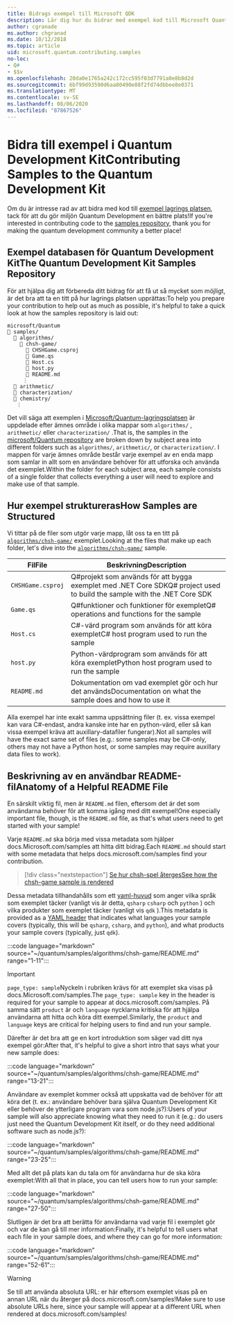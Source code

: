 ```yaml
---
title: Bidrags exempel till Microsoft QDK
description: Lär dig hur du bidrar med exempel kod till Microsoft Quantum Development Kit (QDK).
author: cgranade
ms.author: chgranad
ms.date: 10/12/2018
ms.topic: article
uid: microsoft.quantum.contributing.samples
no-loc:
- Q#
- $$v
ms.openlocfilehash: 20da0e1765a242c172cc595f03d7791a0e8b8d2d
ms.sourcegitcommit: 6bf99d93590d6aa80490e88f2fd74dbbee8e0371
ms.translationtype: MT
ms.contentlocale: sv-SE
ms.lasthandoff: 08/06/2020
ms.locfileid: "87867526"
---
```

# <a name="contributing-samples-to-the-quantum-development-kit"></a><span data-ttu-id="b1c03-103">Bidra till exempel i Quantum Development Kit</span><span class="sxs-lookup"><span data-stu-id="b1c03-103">Contributing Samples to the Quantum Development Kit</span></span>

<span data-ttu-id="b1c03-104">Om du är intresse rad av att bidra med kod till [exempel lagrings platsen](https://github.com/Microsoft/Quantum), tack för att du gör miljön Quantum Development en bättre plats!</span><span class="sxs-lookup"><span data-stu-id="b1c03-104">If you're interested in contributing code to the [samples repository](https://github.com/Microsoft/Quantum), thank you for making the quantum development community a better place!</span></span>

## <a name="the-quantum-development-kit-samples-repository"></a><span data-ttu-id="b1c03-105">Exempel databasen för Quantum Development Kit</span><span class="sxs-lookup"><span data-stu-id="b1c03-105">The Quantum Development Kit Samples Repository</span></span>

<span data-ttu-id="b1c03-106">För att hjälpa dig att förbereda ditt bidrag för att få ut så mycket som möjligt, är det bra att ta en titt på hur lagrings platsen upprättas:</span><span class="sxs-lookup"><span data-stu-id="b1c03-106">To help you prepare your contribution to help out as much as possible, it's helpful to take a quick look at how the samples repository is laid out:</span></span>

```plaintext
microsoft/Quantum
📁 samples/
  📁 algorithms/
    📁 chsh-game/
      📝 CHSHGame.csproj
      📝 Game.qs
      📝 Host.cs
      📝 host.py
      📝 README.md
     ⋮
  📁 arithmetic/
  📁 characterization/
  📁 chemistry/
   ⋮
```

<span data-ttu-id="b1c03-107">Det vill säga att exemplen i [Microsoft/Quantum-lagringsplatsen](https://github.com/microsoft/Quantum) är uppdelade efter ämnes område i olika mappar som `algorithms/` , `arithmetic/` eller `characterization/` .</span><span class="sxs-lookup"><span data-stu-id="b1c03-107">That is, the samples in the [microsoft/Quantum repository](https://github.com/microsoft/Quantum) are broken down by subject area into different folders such as `algorithms/`, `arithmetic/`, or `characterization/`.</span></span>
<span data-ttu-id="b1c03-108">I mappen för varje ämnes område består varje exempel av en enda mapp som samlar in allt som en användare behöver för att utforska och använda det exemplet.</span><span class="sxs-lookup"><span data-stu-id="b1c03-108">Within the folder for each subject area, each sample consists of a single folder that collects everything a user will need to explore and make use of that sample.</span></span>

## <a name="how-samples-are-structured"></a><span data-ttu-id="b1c03-109">Hur exempel struktureras</span><span class="sxs-lookup"><span data-stu-id="b1c03-109">How Samples are Structured</span></span>

<span data-ttu-id="b1c03-110">Vi tittar på de filer som utgör varje mapp, låt oss ta en titt på [`algorithms/chsh-game/`](https://github.com/microsoft/Quantum/tree/master/samples/algorithms/chsh-game) exemplet.</span><span class="sxs-lookup"><span data-stu-id="b1c03-110">Looking at the files that make up each folder, let's dive into the [`algorithms/chsh-game/`](https://github.com/microsoft/Quantum/tree/master/samples/algorithms/chsh-game) sample.</span></span>

| <span data-ttu-id="b1c03-111">Fil</span><span class="sxs-lookup"><span data-stu-id="b1c03-111">File</span></span>              | <span data-ttu-id="b1c03-112">Beskrivning</span><span class="sxs-lookup"><span data-stu-id="b1c03-112">Description</span></span>                                                |
|-------------------|------------------------------------------------------------|
| `CHSHGame.csproj` | <span data-ttu-id="b1c03-113">Q#projekt som används för att bygga exemplet med .NET Core SDK</span><span class="sxs-lookup"><span data-stu-id="b1c03-113">Q# project used to build the sample with the .NET Core SDK</span></span> |
| `Game.qs`         | <span data-ttu-id="b1c03-114">Q#funktioner och funktioner för exemplet</span><span class="sxs-lookup"><span data-stu-id="b1c03-114">Q# operations and functions for the sample</span></span>                 |
| `Host.cs`         | <span data-ttu-id="b1c03-115">C#-värd program som används för att köra exemplet</span><span class="sxs-lookup"><span data-stu-id="b1c03-115">C# host program used to run the sample</span></span>                     |
| `host.py`         | <span data-ttu-id="b1c03-116">Python-värdprogram som används för att köra exemplet</span><span class="sxs-lookup"><span data-stu-id="b1c03-116">Python host program used to run the sample</span></span>                 |
| `README.md`       | <span data-ttu-id="b1c03-117">Dokumentation om vad exemplet gör och hur det används</span><span class="sxs-lookup"><span data-stu-id="b1c03-117">Documentation on what the sample does and how to use it</span></span>    |

<span data-ttu-id="b1c03-118">Alla exempel har inte exakt samma uppsättning filer (t. ex. vissa exempel kan vara C#-endast, andra kanske inte har en python-värd, eller så kan vissa exempel kräva att auxillary-datafiler fungerar).</span><span class="sxs-lookup"><span data-stu-id="b1c03-118">Not all samples will have the exact same set of files (e.g.: some samples may be C#-only, others may not have a Python host, or some samples may require auxillary data files to work).</span></span>

## <a name="anatomy-of-a-helpful-readme-file"></a><span data-ttu-id="b1c03-119">Beskrivning av en användbar README-fil</span><span class="sxs-lookup"><span data-stu-id="b1c03-119">Anatomy of a Helpful README File</span></span>

<span data-ttu-id="b1c03-120">En särskilt viktig fil, men är `README.md` filen, eftersom det är det som användarna behöver för att komma igång med ditt exempel!</span><span class="sxs-lookup"><span data-stu-id="b1c03-120">One especially important file, though, is the `README.md` file, as that's what users need to get started with your sample!</span></span>

<span data-ttu-id="b1c03-121">Varje `README.md` ska börja med vissa metadata som hjälper docs.Microsoft.com/samples att hitta ditt bidrag.</span><span class="sxs-lookup"><span data-stu-id="b1c03-121">Each `README.md` should start with some metadata that helps docs.microsoft.com/samples find your contribution.</span></span>

> [!div class="nextstepaction"]
> [<span data-ttu-id="b1c03-122">Se hur chsh-spel återges</span><span class="sxs-lookup"><span data-stu-id="b1c03-122">See how the chsh-game sample is rendered</span></span>](https://docs.microsoft.com/samples/microsoft/quantum/validating-quantum-mechanics/)

<span data-ttu-id="b1c03-123">Dessa metadata tillhandahålls som ett [yaml-huvud](https://dotnet.github.io/docfx/spec/docfx_flavored_markdown.html#yaml-header) som anger vilka språk som exemplet täcker (vanligt vis är detta, `qsharp` `csharp` och `python` ) och vilka produkter som exemplet täcker (vanligt vis `qdk` ).</span><span class="sxs-lookup"><span data-stu-id="b1c03-123">This metadata is provided as a [YAML header](https://dotnet.github.io/docfx/spec/docfx_flavored_markdown.html#yaml-header) that indicates what languages your sample covers (typically, this will be `qsharp`, `csharp`, and `python`), and what products your sample covers (typically, just `qdk`).</span></span>

:::code language="markdown" source="~/quantum/samples/algorithms/chsh-game/README.md" range="1-11":::

> [!IMPORTANT]
> <span data-ttu-id="b1c03-124">`page_type: sample`Nyckeln i rubriken krävs för att exemplet ska visas på docs.Microsoft.com/samples.</span><span class="sxs-lookup"><span data-stu-id="b1c03-124">The `page_type: sample` key in the header is required for your sample to appear at docs.microsoft.com/samples.</span></span>
> <span data-ttu-id="b1c03-125">På samma sätt `product` är och `language` nycklarna kritiska för att hjälpa användarna att hitta och köra ditt exempel.</span><span class="sxs-lookup"><span data-stu-id="b1c03-125">Similarly, the `product` and `language` keys are critical for helping users to find and run your sample.</span></span>

<span data-ttu-id="b1c03-126">Därefter är det bra att ge en kort introduktion som säger vad ditt nya exempel gör:</span><span class="sxs-lookup"><span data-stu-id="b1c03-126">After that, it's helpful to give a short intro that says what your new sample does:</span></span>

:::code language="markdown" source="~/quantum/samples/algorithms/chsh-game/README.md" range="13-21":::

<span data-ttu-id="b1c03-127">Användare av exemplet kommer också att uppskatta vad de behöver för att köra det (t. ex.: användare behöver bara själva Quantum Development Kit eller behöver de ytterligare program vara som node.js?):</span><span class="sxs-lookup"><span data-stu-id="b1c03-127">Users of your sample will also appreciate knowing what they need to run it (e.g.: do users just need the Quantum Development Kit itself, or do they need additional software such as node.js?):</span></span>

:::code language="markdown" source="~/quantum/samples/algorithms/chsh-game/README.md" range="23-25":::

<span data-ttu-id="b1c03-128">Med allt det på plats kan du tala om för användarna hur de ska köra exemplet:</span><span class="sxs-lookup"><span data-stu-id="b1c03-128">With all that in place, you can tell users how to run your sample:</span></span>

:::code language="markdown" source="~/quantum/samples/algorithms/chsh-game/README.md" range="27-50":::

<span data-ttu-id="b1c03-129">Slutligen är det bra att berätta för användarna vad varje fil i exemplet gör och var de kan gå till mer information:</span><span class="sxs-lookup"><span data-stu-id="b1c03-129">Finally, it's helpful to tell users what each file in your sample does, and where they can go for more information:</span></span>

:::code language="markdown" source="~/quantum/samples/algorithms/chsh-game/README.md" range="52-61":::

> [!WARNING]
> <span data-ttu-id="b1c03-130">Se till att använda absoluta URL: er här eftersom exemplet visas på en annan URL när du återger på docs.microsoft.com/samples!</span><span class="sxs-lookup"><span data-stu-id="b1c03-130">Make sure to use absolute URLs here, since your sample will appear at a different URL when rendered at docs.microsoft.com/samples!</span></span>
